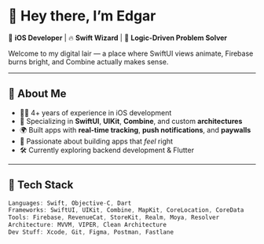 # 👋 Hey there, I’m Edgar

🎯 **iOS Developer** | 🔥 **Swift Wizard** | 🧠 **Logic-Driven Problem Solver**

Welcome to my digital lair — a place where SwiftUI views animate, Firebase burns bright, and Combine actually makes sense.

---

## 🚀 About Me

- 🧑‍💻 4+ years of experience in iOS development
- 🎨 Specializing in **SwiftUI**, **UIKit**, **Combine**, and custom **architectures**
- 🌍 Built apps with **real-time tracking**, **push notifications**, and **paywalls**
- 📲 Passionate about building apps that *feel* right
- 🛠️ Currently exploring backend development & Flutter

---

## 🧠 Tech Stack

```swift
Languages: Swift, Objective-C, Dart
Frameworks: SwiftUI, UIKit, Combine, MapKit, CoreLocation, CoreData
Tools: Firebase, RevenueCat, StoreKit, Realm, Moya, Resolver
Architecture: MVVM, VIPER, Clean Architecture
Dev Stuff: Xcode, Git, Figma, Postman, Fastlane

